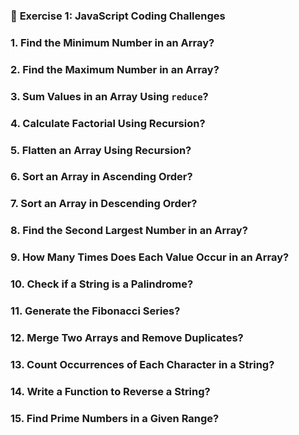### 🚀 **Exercise 1: JavaScript Coding Challenges**


### 1. **Find the Minimum Number in an Array?**



### 2. **Find the Maximum Number in an Array?**



### 3. **Sum Values in an Array Using `reduce`?**



### 4. **Calculate Factorial Using Recursion?**



### 5. **Flatten an Array Using Recursion?**



### 6. **Sort an Array in Ascending Order?**



### 7. **Sort an Array in Descending Order?**



### 8. **Find the Second Largest Number in an Array?**



### 9. **How Many Times Does Each Value Occur in an Array?**



### 10. **Check if a String is a Palindrome?**



### 11. **Generate the Fibonacci Series?**



### 12. **Merge Two Arrays and Remove Duplicates?**



### 13. **Count Occurrences of Each Character in a String?**



### 14. **Write a Function to Reverse a String?**



### 15. **Find Prime Numbers in a Given Range?**


